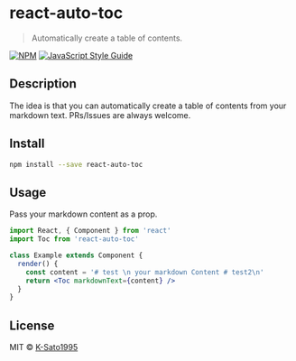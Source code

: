 # react-auto-toc

> Automatically create a table of contents.

[![NPM](https://img.shields.io/npm/v/react-auto-toc.svg)](https://www.npmjs.com/package/react-auto-toc) [![JavaScript Style Guide](https://img.shields.io/badge/code_style-standard-brightgreen.svg)](https://standardjs.com)

## Description

The idea is that you can automatically create a table of contents from your markdown text.
PRs/Issues are always welcome.

## Install

```bash
npm install --save react-auto-toc
```

## Usage

Pass your markdown content as a prop.

```jsx
import React, { Component } from 'react'
import Toc from 'react-auto-toc'

class Example extends Component {
  render() {
    const content = '# test \n your markdown Content # test2\n'
    return <Toc markdownText={content} />
  }
}
```

## License

MIT © [K-Sato1995](https://github.com/K-Sato1995)
